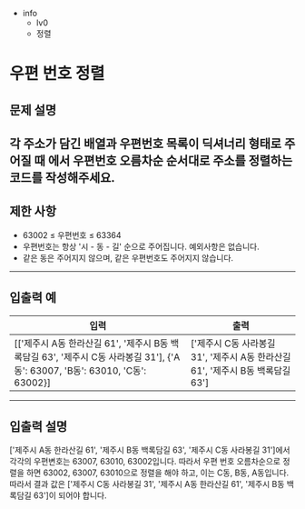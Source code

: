 - info
    - lv0
    - 정렬

# 우편 번호 정렬
## 문제 설명
각 주소가 담긴 배열과 우편번호 목록이 딕셔너리 형태로 주어질 때 에서 우편번호 오름차순 순서대로 주소를 정렬하는 코드를 작성해주세요.
---

## 제한 사항

- 63002 ≤ 우편번호 ≤ 63364
- 우편번호는 항상 '시 - 동 - 길' 순으로 주어집니다. 예외사항은 없습니다.
- 같은 동은 주어지지 않으며, 같은 우편번호도 주어지지 않습니다.

---

## 입출력 예

|   입력    | 출력 |
| --------- | ------ |
| [['제주시 A동 한라산길 61', '제주시 B동 백록담길 63', '제주시 C동 사라봉길 31'], {'A동': 63007, 'B동': 63010, 'C동': 63002}] | ['제주시 C동 사라봉길 31', '제주시 A동 한라산길 61', '제주시 B동 백록담길 63'] |

---

## 입출력 설명
['제주시 A동 한라산길 61', '제주시 B동 백록담길 63', '제주시 C동 사라봉길 31']에서 각각의 우편변호는 63007, 63010, 63002입니다. 따라서 우편 번호 오름차순으로 정렬을 하면 63002, 63007, 63010으로 정렬을 해야 하고, 이는 C동, B동, A동입니다. 따라서 결과 값은 ['제주시 C동 사라봉길 31', '제주시 A동 한라산길 61', '제주시 B동 백록담길 63']이 되어야 합니다.